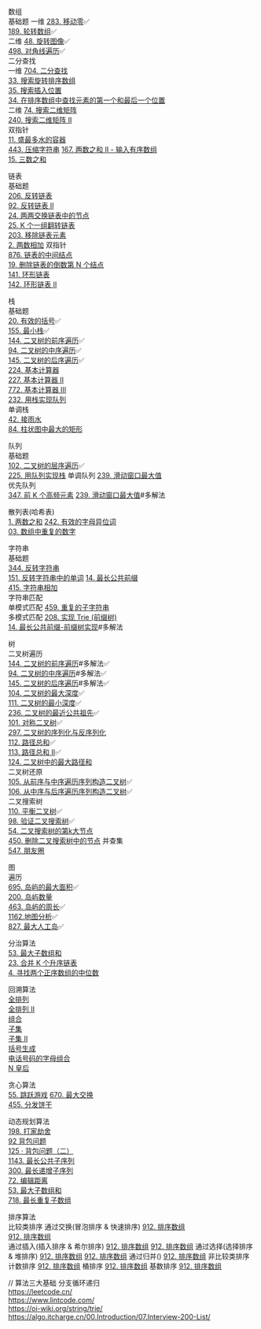 数组   
    基础题 
        一维 
            [283. 移动零](./1.数组/移动零.js)✅  
            [189. 轮转数组](./1.数组/轮转数组.js)✅  
        二维
            [48.  旋转图像](./1.数组/旋转图像.js)✅  
            [498. 对角线遍历](./1.数组/对角线遍历.js)✅  
    二分查找  
        一维
            [704. 二分查找](./1.数组/二分查找.js)  
            [33.  搜索旋转排序数组](./1.数组/搜索旋转排序数组.js)  
            [35.  搜索插入位置](./1.数组/搜索插入位置.js)  
            [34.  在排序数组中查找元素的第一个和最后一个位置](./1.数组/04.在排序数组中查找元素的第一个和最后一个位置.js)  
        二维
            [74.  搜索二维矩阵](./1.数组/搜索二维矩阵.js)  
            [240. 搜索二维矩阵 II](<./1.数组/搜索二维矩阵 II.js>)  
    双指针  
        [11.  盛最多水的容器](./1.数组/盛最多水的容器.js)  
        [443. 压缩字符串](./1.数组/压缩字符串.js)
        [167. 两数之和 II - 输入有序数组](<./1.数组/两数之和 II - 输入有序数组.js>)  
        [15.  三数之和](./1.数组/三数之和.js)  
  
链表  
    基础题  
        [206. 反转链表](./2.链表/01.反转链表.js)  
        [92.  反转链表 II](<./2.链表/07.反转链表 II.js>)      
        [24.  两两交换链表中的节点](./2.链表/02.两两交换链表中的节点.js)  
        [25.  K 个一组翻转链表](./2.链表/03.K个一组翻转链表.js)  
        [203. 移除链表元素](./2.链表/06.移除链表元素.js)  
        [2.   两数相加](./2.链表/add-two-numbers.js)
    双指针  
        [876. 链表的中间结点](./2.链表/08.链表的中间结点.js)  
        [19.  删除链表的倒数第 N 个结点](<./2.链表/09.删除链表的倒数第 N 个结点.js>)   
        [141. 环形链表](./2.链表/04.环形链表判定.js)  
        [142. 环形链表 II](./2.链表/05.环形链表求环入口.js)  
  
栈   
    基础题  
        [20.  有效的括号](./3.栈/01.有效的括号.js)✅  
        [155. 最小栈](https://leetcode.cn/problems/min-stack/)✅  
        [144. 二叉树的前序遍历](./3.栈/二叉树的前序遍历,非递归版.js)✅  
        [94.  二叉树的中序遍历](./3.栈/二叉树的中序遍历,非递归版.js)✅  
        [145. 二叉树的后序遍历](./3.栈/二叉树的后序遍历,非递归版.js)✅  
        [224. 基本计算器](./3.栈/基本计算器.js)  
        [227. 基本计算器 II](<./3.栈/基本计算器 II.js>)  
        [772. 基本计算器 III](<./3.栈/基本计算器 III.js>)  
        [232. 用栈实现队列](./3.栈/用栈实现队列.js)  
    单调栈  
        [42. 接雨水](./3.栈/接雨水.js)  
        [84. 柱状图中最大的矩形](./3.栈/02.柱状图中最大的矩形.js)  
  
队列  
    基础题  
        [102. 二叉树的层序遍历](./4.队列/二叉树的层序遍历.js)✅  
        [225. 用队列实现栈](./4.队列/用队列实现栈.js)
    单调队列
        [239. 滑动窗口最大值](./4.队列/滑动窗口最大值,单调队列版.js)  
    优先队列  
        [347. 前 K 个高频元素](<./4.队列/前 K 个高频元素.js>)
        [239. 滑动窗口最大值](./4.队列/滑动窗口最大值.js)#多解法
  
散列表(哈希表)    
    [1.   两数之和](./5.散列表/03.两数之和.js)
    [242. 有效的字母异位词](./5.散列表/08.有效的字母异位词.js)  
    [03.  数组中重复的数字](./5.散列表/数组中重复的数字.js)  
  
字符串   
    基础题  
        [344. 反转字符串](./6.字符串/反转字符串.js)  
        [151. 反转字符串中的单词](./6.字符串/反转字符串中的单词.js) 
        [14.  最长公共前缀](./6.字符串/longest-common-prefix.js)  
        [415. 字符串相加](./2.链表/06.字符串相加.js)  
    字符串匹配  
        单模式匹配
            [459. 重复的子字符串](./6.字符串/重复的子字符串.js)  
        多模式匹配
            [208. 实现 Trie (前缀树)](<./6.字符串/实现 Trie (前缀树).js>)  
            [14.  最长公共前缀-前缀树实现](./6.字符串/longest-common-prefix.js)#多解法  
  
树  
    二叉树遍历  
        [144. 二叉树的前序遍历](./7.树/二叉树的前序遍历.js)#多解法✅   
        [94.  二叉树的中序遍历](./7.树/二叉树的中序遍历.js)#多解法✅   
        [145. 二叉树的后序遍历](./7.树/二叉树的后序遍历.js)#多解法✅   
        [104. 二叉树的最大深度](./7.树/01.二叉树的最大深度.js)✅   
        [111. 二叉树的最小深度](./7.树/02.二叉树的最小深度.js)✅   
        [236. 二叉树的最近公共祖先](./7.树/二叉树的最近公共祖先.js)✅   
        [101. 对称二叉树](./7.树/04.对称二叉树.js)✅   
        [297. 二叉树的序列化与反序列化](./7.树/二叉树的序列化与反序列化.js)  
        [112. 路径总和](./7.树/01.路径总和.js)✅   
        [113. 路径总和 II](<./7.树/02.路径总和 II.js>)✅   
        [124. 二叉树中的最大路径和](./7.树/二叉树中的最大路径和.js)   
    二叉树还原  
        [105. 从前序与中序遍历序列构造二叉树](./7.树/03.从前序与中序遍历序列构造二叉树.js)✅  
        [106. 从中序与后序遍历序列构造二叉树](./7.树/03.从前序与中序遍历序列构造二叉树.js)✅  
    二叉搜索树  
        [110. 平衡二叉树](./7.树/平衡二叉树.js)✅  
        [98.  验证二叉搜索树](./7.树/验证二叉搜索树.js)✅  
        [54.  二叉搜索树的第k大节点](./7.树/二叉搜索树的第k大节点.js)  
        [450. 删除二叉搜索树中的节点](./7.树/删除二叉搜索树中的节点.js)
    并查集  
        [547. 朋友圈](./7.树/朋友圈.js)  
  
图  
    遍历  
        [695. 岛屿的最大面积](./8.图/04.岛屿的最大面积.js)✅  
        [200. 岛屿数量](./8.图/03.岛屿数量.js)  
        [463. 岛屿的周长](./8.图/05.岛屿的周长.js)✅  
        [1162.地图分析](./8.图/06.地图分析.js)✅  
        [827. 最大人工岛](./8.图/07.填海造陆.js)✅  
  
分治算法  
    [53. 最大子数组和]()  
    [23. 合并 K 个升序链表](<./9.分治算法/合并 K 个升序链表.js>)  
    [4.  寻找两个正序数组的中位数](./9.分治算法/寻找两个正序数组的中位数.js)  
  
回溯算法   
    [全排列](./10.回溯算法/01.排列全排列.js)  
    [全排列 II](./10.回溯算法/02.排列含有重复.js)  
    [组合](./10.回溯算法/03.组合.js)  
    [子集](./10.回溯算法/04.子集.js)  
    [子集 II](./10.回溯算法/05.子集含有重复.js)  
    [括号生成](./10.回溯算法/06.括号生成.js)  
    [电话号码的字母组合](./10.回溯算法/07.电话号码的字母组合.js)  
    [N 皇后](./10.回溯算法/08.N皇后.js)  
  
贪心算法  
    [55.  跳跃游戏](./11.贪心算法/跳跃游戏.js)
    [670. 最大交换](./11.贪心算法/最大交换.js)  
    [455. 分发饼干](./11.贪心算法/分发饼干.js)  
  
动态规划算法  
    [198.  打家劫舍](./12.动态规划算法/01.打家劫舍.js)  
    [92    背包问题](./12.动态规划算法/01.Knapsack.js)  
    [125 · 背包问题（二）](./12.动态规划算法/02.KnapsackWithValue.js)  
    [1143. 最长公共子序列](./12.动态规划算法/03.LongestCommonSubsequence.js)  
    [300.  最长递增子序列](./12.动态规划算法/04.LongestIncrementSubsequence.js)  
    [72.   编辑距离](./12.动态规划算法/03.最小编辑距离.js)  
    [53.   最大子数组和](./12.动态规划算法/04.最大子数组和.js)  
    [718.  最长重复子数组](./12.动态规划算法/05.最长重复子数组.js)  
  
排序算法  
    比较类排序
        通过交换(冒泡排序 & 快速排序)
            [912. 排序数组](./13.排序算法/1.冒泡排序.js)  
            [912. 排序数组](./13.排序算法/2.快速排序.js)  
        通过插入(插入排序 & 希尔排序)
            [912. 排序数组](./13.排序算法/3.插入排序.js.js)
            [912. 排序数组](./13.排序算法/4.希尔排序.js.js)
        通过选择(选择排序 & 堆排序)
            [912. 排序数组](./13.排序算法/5.选择排序.js.js)
            [912. 排序数组](./13.排序算法/6.堆排序.js.js)
        通过归并()
            [912. 排序数组](./13.排序算法/7.归并排序.js.js)
    非比较类排序
        计数排序
            [912. 排序数组](./13.排序算法/8.计数排序.js.js)
        桶排序
            [912. 排序数组](./13.排序算法/9.桶排序.js.js.js)
        基数排序
            [912. 排序数组](./13.排序算法/10.基数排序.js)
  
// 算法三大基础 分支循环递归  
https://leetcode.cn/  
https://www.lintcode.com/  
https://oi-wiki.org/string/trie/  
https://algo.itcharge.cn/00.Introduction/07.Interview-200-List/  

